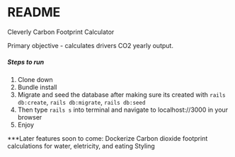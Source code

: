 # README

Cleverly Carbon Footprint Calculator

Primary objective - calculates drivers CO2 yearly output.

##### Steps to run #####
1. Clone down
2. Bundle install
3. Migrate and seed the database after making sure its created with `rails db:create`, `rails db:migrate`, `rails db:seed`
4. Then type `rails s` into terminal and navigate to localhost://3000 in your browser
5. Enjoy

***Later features soon to come:
Dockerize
Carbon dioxide footprint calculations for water, eletricity, and eating
Styling